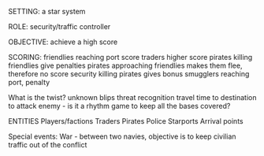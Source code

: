 SETTING: a star system

ROLE: security/traffic controller

OBJECTIVE: achieve a high score

SCORING: 
friendlies reaching port score
traders higher score
pirates killing friendlies give penalties
pirates approaching friendlies makes them flee, therefore no score
security killing pirates gives bonus
smugglers reaching port, penalty

What is the twist?
unknown blips
threat recognition
travel time to destination to attack enemy - is it a rhythm game to keep all the bases covered?


ENTITIES
Players/factions
Traders
Pirates
Police
Starports
Arrival points

Special events:
War - between two navies, objective is to keep civilian traffic out of the conflict




